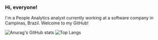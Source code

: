 ### Hi, everyone!

I'm a People Analytics analyst currently working at a software company in Campinas, Brazil. Welcome to my GitHub!


![Anurag's GitHub stats](https://github-readme-stats.vercel.app/api?username=higor-gomes93&show_icons=true&theme=radical)
![Top Langs](https://github-readme-stats.vercel.app/api/top-langs/?username=higor-gomes93&layout=compact&theme=radical)

